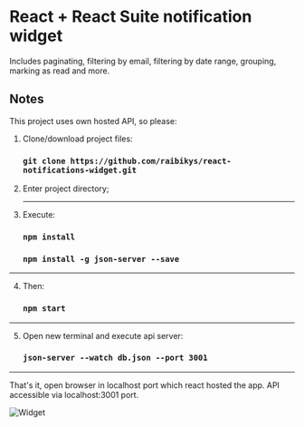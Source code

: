 # React + React Suite notification widget

Includes paginating, filtering by email, filtering by date range, grouping, marking as read and more.

## Notes

This project uses own hosted API, so please:
<ol>
  <li>Clone/download project files:</li>
  
  ### `git clone https://github.com/raibikys/react-notifications-widget.git`
  
</ol>
<ol start="2">
  <li>Enter project directory;</li>
  <hr>
  <li>Execute:</li>
  
  ### `npm install`
  ### `npm install -g json-server --save`
</ol>
<hr>
<ol start="4">
  <li>Then:</li>
  
   ### `npm start`
</ol>
<hr>
<ol start="5">
  <li>Open new terminal and execute api server:</li>
  
  ### `json-server --watch db.json --port 3001`
</ol>
<hr>

That's it, open browser in localhost port which react hosted the app.
API accessible via localhost:3001 port.



![Widget](https://github.com/raibikys/notificationsWidget/blob/master/public/widget.png)
